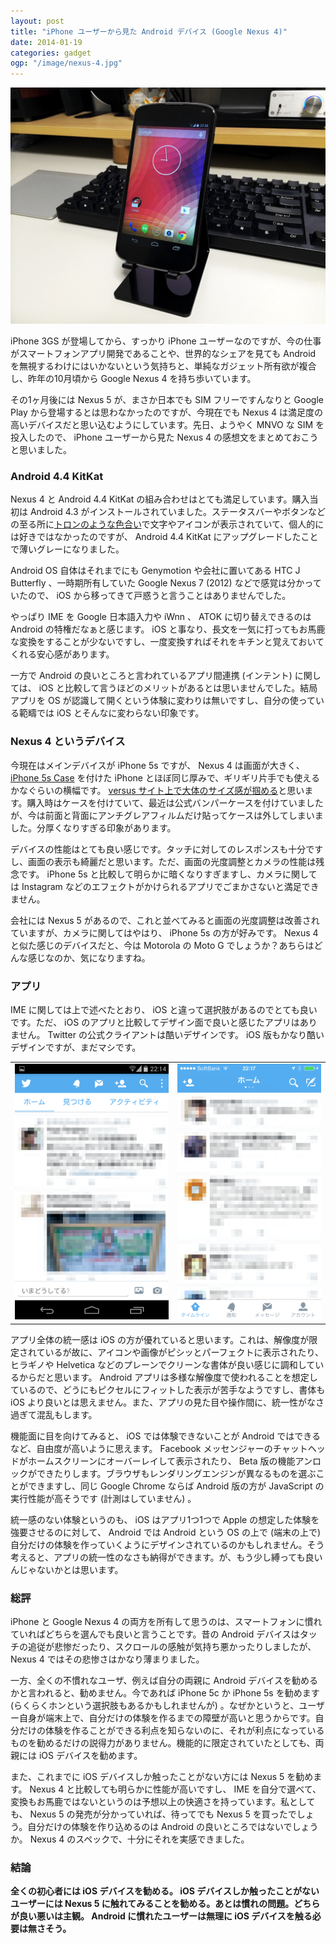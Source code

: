 ```yaml
---
layout: post
title: "iPhone ユーザーから見た Android デバイス (Google Nexus 4)"
date: 2014-01-19
categories: gadget
ogp: "/image/nexus-4.jpg"
---
```


![Google Nexus 4](/image/nexus-4.jpg)

iPhone 3GS が登場してから、すっかり iPhone ユーザーなのですが、今の仕事がスマートフォンアプリ開発であることや、世界的なシェアを見ても Android を無視するわけにはいかないという気持ちと、単純なガジェット所有欲が複合し、昨年の10月頃から Google Nexus 4 を持ち歩いています。

その1ヶ月後には Nexus 5 が、まさか日本でも SIM フリーですんなりと Google Play から登場するとは思わなかったのですが、今現在でも Nexus 4 は満足度の高いデバイスだと思い込むようにしています。先日、ようやく MNVO な SIM を投入したので、 iPhone ユーザーから見た Nexus 4 の感想文をまとめておこうと思いました。

### Android 4.4 KitKat

Nexus 4 と Android 4.4 KitKat の組み合わせはとても満足しています。購入当初は Android 4.3 がインストールされていました。ステータスバーやボタンなどの至る所に[トロンのような色合い](https://www.google.co.jp/search?q=%E6%98%A0%E7%94%BB+%E3%83%88%E3%83%AD%E3%83%B3&safe=off&source=lnms&tbm=isch&sa=X&ei=XcHbUrGvJon0lAX2w4CYAw&ved=0CAkQ_AUoAQ&biw=1916&bih=1106)で文字やアイコンが表示されていて、個人的には好きではなかったのですが、 Android 4.4 KitKat にアップグレードしたことで薄いグレーになりました。

Android OS 自体はそれまでにも Genymotion や会社に置いてある HTC J Butterfly 、一時期所有していた Google Nexus 7 (2012) などで感覚は分かっていたので、 iOS から移ってきて戸惑うと言うことはありませんでした。

やっぱり IME を Google 日本語入力や iWnn 、 ATOK に切り替えできるのは Android の特権だなぁと感じます。 iOS と事なり、長文を一気に打ってもお馬鹿な変換をすることが少ないですし、一度変換すればそれをキチンと覚えておいてくれる安心感があります。

一方で Android の良いところと言われているアプリ間連携 (インテント) に関しては、 iOS と比較して言うほどのメリットがあるとは思いませんでした。結局アプリを OS が認識して開くという体験に変わりは無いですし、自分の使っている範疇では iOS とそんなに変わらない印象です。

### Nexus 4 というデバイス

今現在はメインデバイスが iPhone 5s ですが、 Nexus 4 は画面が大きく、 [iPhone 5s Case](http://store.apple.com/jp/product/MF041FE/A/iphone-5s-case-%E3%83%96%E3%83%A9%E3%82%A6%E3%83%B3) を付けた iPhone とほぼ同じ厚みで、ギリギリ片手でも使えるかなぐらいの横幅です。 [versus サイト上で大体のサイズ感が掴める](http://versus.com/ja/apple-iphone-5-vs-google-nexus-4)と思います。購入時はケースを付けていて、最近は公式バンパーケースを付けていましたが、今は前面と背面にアンチグレアフィルムだけ貼ってケースは外してしまいました。分厚くなりすぎる印象があります。

デバイスの性能はとても良い感じです。タッチに対してのレスポンスも十分ですし、画面の表示も綺麗だと思います。ただ、画面の光度調整とカメラの性能は残念です。 iPhone 5s と比較して明らかに暗くなりすぎますし、カメラに関しては Instagram などのエフェクトがかけられるアプリでごまかさないと満足できません。

会社には Nexus 5 があるので、これと並べてみると画面の光度調整は改善されていますが、カメラに関してはやはり、 iPhone 5s の方が好みです。 Nexus 4 と似た感じのデバイスだと、今は Motorola の Moto G でしょうか？あちらはどんな感じなのか、気になりますね。

### アプリ

IME に関しては上で述べたとおり、 iOS と違って選択肢があるのでとても良いです。ただ、 iOS のアプリと比較してデザイン面で良いと感じたアプリはありません。 Twitter の公式クライアントは酷いデザインです。 iOS 版もかなり酷いデザインですが、まだマシです。

<table>
    <tr>
        <td><img src="/image/suck-design-twitter-android.png" alt="Twitter Android" style="max-height: 550px;"></td>
        <td><img src="/image/twitter-ios.png" alt="Twitter iOS" style="max-height: 550px;"></td>
    </tr>
</table>

アプリ全体の統一感は iOS の方が優れていると思います。これは、解像度が限定されているが故に、アイコンや画像がピシッとパーフェクトに表示されたり、ヒラギノや Helvetica などのプレーンでクリーンな書体が良い感じに調和しているからだと思います。 Android アプリは多様な解像度で使われることを想定しているので、どうにもピクセルにフィットした表示が苦手なようですし、書体も iOS より良いとは思えません。また、アプリの見た目や操作間に、統一性がなさ過ぎて混乱もします。

機能面に目を向けてみると、 iOS では体験できないことが Android ではできるなど、自由度が高いように思えます。 Facebook メッセンジャーのチャットヘッドがホームスクリーンにオーバーレイして表示されたり、 Beta 版の機能アンロックができたりします。ブラウザもレンダリングエンジンが異なるものを選ぶことができますし、同じ Google Chrome ならば Android 版の方が JavaScript の実行性能が高そうです (計測はしていません) 。

統一感のない体験というのも、 iOS はアプリ1つ1つで Apple の想定した体験を強要させるのに対して、 Android では Android という OS の上で (端末の上で) 自分だけの体験を作っていくようにデザインされているのかもしれません。そう考えると、アプリの統一性のなさも納得ができます。が、もう少し縛っても良いんじゃないかとは思います。

### 総評

iPhone と Google Nexus 4 の両方を所有して思うのは、スマートフォンに慣れていればどちらを選んでも良いと言うことです。昔の Android デバイスはタッチの追従が悲惨だったり、スクロールの感触が気持ち悪かったりしましたが、 Nexus 4 ではその悲惨さはかなり薄まりました。

一方、全くの不慣れなユーザ、例えば自分の両親に Android デバイスを勧めるかと言われると、勧めません。今であれば iPhone 5c か iPhone 5s を勧めます (らくらくホンという選択肢もあるかもしれませんが) 。なぜかというと、ユーザー自身が端末上で、自分だけの体験を作るまでの障壁が高いと思うからです。自分だけの体験を作ることができる利点を知らないのに、それが利点になっているものを勧めるだけの説得力がありません。機能的に限定されていたとしても、両親には iOS デバイスを勧めます。

また、これまでに iOS デバイスしか触ったことがない方には Nexus 5 を勧めます。 Nexus 4 と比較しても明らかに性能が高いですし、 IME を自分で選べて、変換もお馬鹿ではないというのは予想以上の快適さを持っています。私としても、 Nexus 5 の発売が分かっていれば、待ってでも Nexus 5 を買ったでしょう。自分だけの体験を作り込めるのは Android の良いところではないでしょうか。 Nexus 4 のスペックで、十分にそれを実感できました。

### 結論

**全くの初心者には iOS デバイスを勧める。 iOS デバイスしか触ったことがないユーザーには Nexus 5 に触れてみることを勧める。あとは慣れの問題。どちらが良い悪いは主観。 Android に慣れたユーザーは無理に iOS デバイスを触る必要は無さそう。**